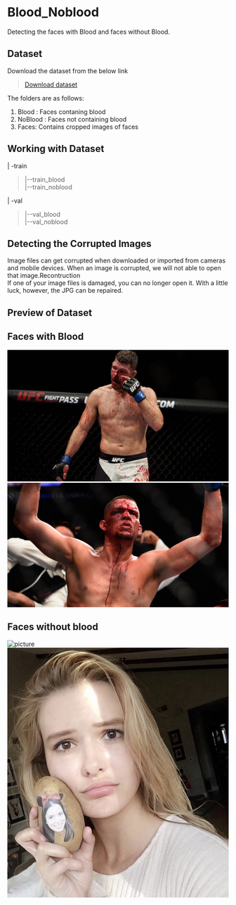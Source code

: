 # Blood_Noblood
Detecting the faces with Blood and faces without Blood.
## Dataset
Download the dataset from the below link

>[Download dataset](https://drive.google.com/file/d/1tcdLZymFiw36lzu95zgCAQzudi0Wxma5/view?usp=sharing)

The folders are as follows: <br/>
1. Blood : Faces contaning blood <br/>
2. NoBlood : Faces not containing blood <br/>
3. Faces: Contains cropped images of faces <br/>
## Working with Dataset

 | -train <br/>
 > |--train_blood <br/>
 > |--train_noblood <br/>
 
 | -val <br/>
 > |--val_blood <br/>
 > |--val_noblood <br/>
 
## Detecting the Corrupted Images
Image files can get corrupted when downloaded or imported from cameras and mobile devices. When an image is corrupted, we will not able to open that image.Recontruction <br/>
If one of your image files is damaged, you can no longer open it. With a little luck, however, the JPG can be repaired.

## Preview of Dataset
## Faces with Blood
![picture](https://github.com/Monishraj50/Blood_Noblood/blob/master/img/blood_1.jpg) 
![picture](https://github.com/Monishraj50/Blood_Noblood/blob/master/img/blood_100.jpg)
## Faces without blood
![picture](https://github.com/Monishraj50/Blood_Noblood/blob/master/img/noblood_1.jpg) 
![picture](https://github.com/Monishraj50/Blood_Noblood/blob/master/img/noblood_102.jpg)






